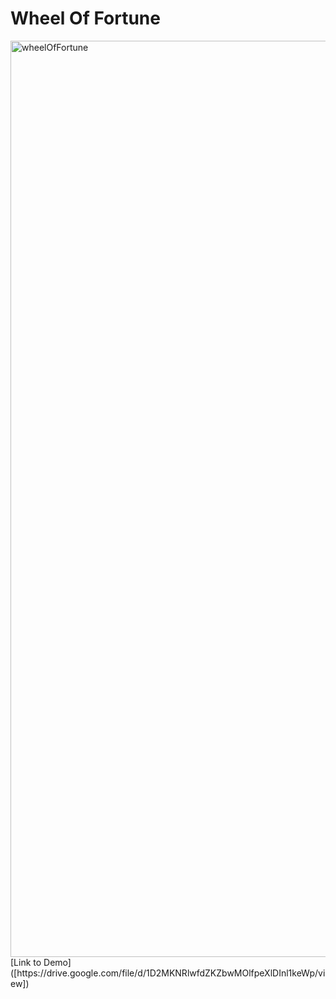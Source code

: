 # Wheel Of Fortune
<img width="1466" alt="wheelOfFortune" src="https://github.com/user-attachments/assets/6c6af54b-e5fa-43fa-baee-e0d8bec19590" />
<br>
[Link to Demo]([https://drive.google.com/file/d/1D2MKNRlwfdZKZbwMOlfpeXlDInl1keWp/view])

